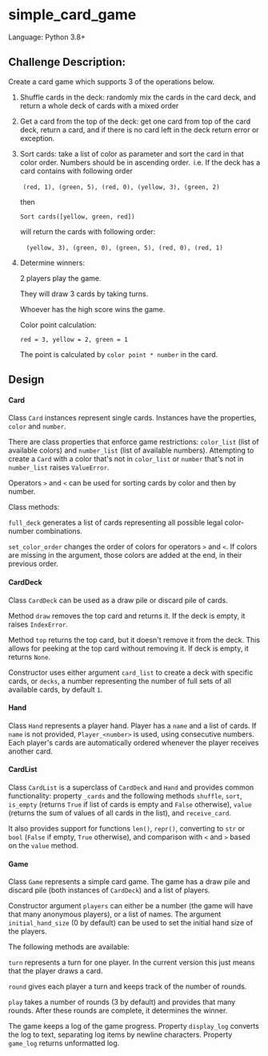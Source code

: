 # simple_card_game

Language: Python 3.8+

## Challenge Description:

Create a card game which supports 3 of the operations below. 

1. Shuffle cards in the deck: randomly mix the cards in the card deck,
and return a whole deck of cards with a mixed order 

2. Get a card from the top of the deck: get one card from top of the
card deck, return a card, and if there is no card left in the deck
return error or exception.  

3. Sort cards: take a list of color as parameter and sort the card
in that color order. Numbers should be in ascending order.  
i.e. If the deck has a card contains with following order

      `(red, 1), (green, 5), (red, 0), (yellow, 3), (green, 2)`

   then
 
     `Sort cards([yellow, green, red])`
 
   will return the cards with following order:
     
       `(yellow, 3), (green, 0), (green, 5), (red, 0), (red, 1)` 

4. Determine winners:

   2 players play the game.
   
   They will draw 3 cards by taking turns. 

   Whoever has the high score wins the game.
   
   Color point calculation:

      `red = 3,
      yellow = 2,
      green = 1`
      
   The point is calculated by `color point * number` in the card.   
  
## Design

#### Card

Class `Card` instances represent single cards.
Instances have the properties, `color` and `number`.

There are class properties that enforce game restrictions:
`color_list` (list of available colors) and
`number_list` (list of available numbers).
Attempting to create a `Card` with a color that's not in `color_list` 
or `number` that's not in `number_list` raises `ValueError`.

Operators `>` and `<` can be used for sorting cards by
color and then by number.

Class methods: 

`full_deck` generates a list of cards
representing all possible legal color-number combinations.

`set_color_order` changes the order of colors for operators `>` and `<`.
If colors are missing in the argument, those colors are added at the
end, in their previous order.

#### CardDeck

Class `CardDeck` can be used as a draw pile or discard pile of cards.

Method `draw` removes the top card and returns it. If the deck is empty,
it raises `IndexError`.

Method `top` returns the top card, but it doesn't remove it from the deck.
This allows for peeking at the top card without removing it.
If deck is empty, it returns `None`.

Constructor uses either argument `card_list` to create a deck with
specific cards, or `decks`, a number representing the number of full
sets of all available cards, by default `1`.

#### Hand

Class `Hand` represents a player hand. Player has a `name`
and a list of cards.
If `name` is not provided, `Player_<number>` is used, using
consecutive numbers.
Each player's cards are automatically ordered whenever the player
receives another card.
 
#### CardList
 
Class `CardList` is a superclass of `CardDeck` and `Hand`
and provides common functionality:
property `_cards` and the following methods `shuffle`, `sort`,
`is_empty` (returns `True` if list of cards is empty and `False`
otherwise),
`value` (returns the sum of values of all cards in the list),
and `receive_card`.

It also provides support for functions `len()`, `repr()`,
converting to `str` or `bool` (`False` if empty, `True` otherwise),
and comparison with `<` and `>` based on the `value` method.

#### Game

Class `Game` represents a simple card game. The game has a
draw pile and discard pile (both instances of `CardDeck`) and a
list of players.

Constructor argument `players` can either be
a number (the game will have that many anonymous players),
or a list of names. The argument `initial_hand_size` (0 by default)
can be used to set the initial hand size of the players.

The following methods are available:

`turn` represents a turn for one player. In the current version
this just means that the player draws a card.

`round` gives each player a turn and keeps track of the number of
rounds.

`play` takes a number of rounds (3 by default) and provides that
many rounds.
After these rounds are complete, it determines the winner.

The game keeps a log of the game progress.
Property `display_log` converts the log to text, separating log items
by newline characters. Property `game_log` returns unformatted log.
